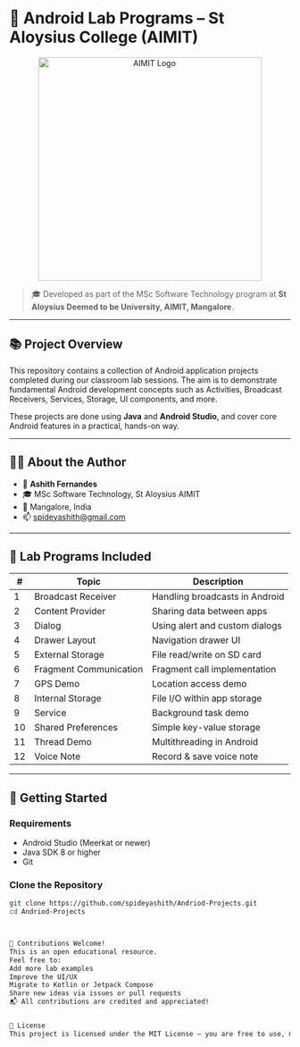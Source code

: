 
# 📱 Android Lab Programs – St Aloysius College (AIMIT)
<p align="center">
  <img src="https://raw.githubusercontent.com/spideyashith/angularapp/refs/heads/master/aimit-logo.webp" alt="AIMIT Logo" width="400"/>
</p>

> 🎓 Developed as part of the MSc Software Technology program at **St Aloysius Deemed to be University, AIMIT, Mangalore**.

---

## 📚 Project Overview

This repository contains a collection of Android application projects completed during our classroom lab sessions. The aim is to demonstrate fundamental Android development concepts such as Activities, Broadcast Receivers, Services, Storage, UI components, and more.

These projects are done using **Java** and **Android Studio**, and cover core Android features in a practical, hands-on way.

---

## 🧑‍🎓 About the Author

- 👤 **Ashith Fernandes**
- 🎓 MSc Software Technology, St Aloysius AIMIT
- 📍 Mangalore, India
- 📫 [spideyashith@gmail.com](mailto:spideyashith@gmail.com)

---

## 📂 Lab Programs Included

| # | Topic                        | Description                      |
|---|-----------------------------|----------------------------------|
| 1 | Broadcast Receiver          | Handling broadcasts in Android   |
| 2 | Content Provider            | Sharing data between apps        |
| 3 | Dialog                     | Using alert and custom dialogs   |
| 4 | Drawer Layout               | Navigation drawer UI             |
| 5 | External Storage            | File read/write on SD card       |
| 6 | Fragment Communication      | Fragment call implementation     |
| 7 | GPS Demo                    | Location access demo             |
| 8 | Internal Storage            | File I/O within app storage      |
| 9 | Service                     | Background task demo             |
| 10| Shared Preferences          | Simple key-value storage         |
| 11| Thread Demo                 | Multithreading in Android        |
| 12| Voice Note                  | Record & save voice note         |

---

## 🚀 Getting Started

### Requirements

- Android Studio (Meerkat or newer)
- Java SDK 8 or higher
- Git

### Clone the Repository

```bash
git clone https://github.com/spideyashith/Andriod-Projects.git
cd Andriod-Projects



🤝 Contributions Welcome!
This is an open educational resource.
Feel free to:
Add more lab examples
Improve the UI/UX
Migrate to Kotlin or Jetpack Compose
Share new ideas via issues or pull requests
📬 All contributions are credited and appreciated!


📄 License
This project is licensed under the MIT License – you are free to use, modify, and distribute it.

